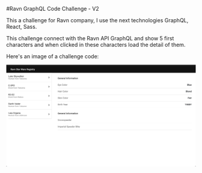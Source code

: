 #Ravn GraphQL Code Challenge - V2

This a challenge for Ravn company, I use the next technologies GraphQL, React, Sass.

This challenge connect with the Ravn API GraphQL and show 5 first characters and when clicked in these characters load the detail of them.

Here's an image of a challenge code:

![Example repository](screenshot.png)
